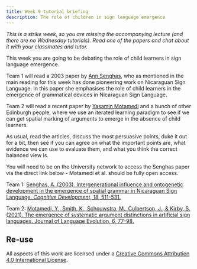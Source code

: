 ```yaml
---
title: Week 9 tutorial briefing
description: The role of children in sign language emergence 
---
```


*This is a strike week, so you are missing the accompanying lecture (and there are no Wednesday tutorials). Read one of the papers and chat about it with your classmates and tutor.*

This week you are going to be debating the role of child learners in sign language emergence. 

Team 1 will read a 2003 paper by [Ann Senghas](https://barnard.edu/profiles/ann-senghas), who as mentioned in the main reading for this week has done pioneering work on Nicaraguan Sign Language. In this paper she emphasises the role of child learners in the emergence of grammatical devices in Nicaraguan Sign Language.

Team 2 will read a recent paper by [Yasamin Motamedi](https://ymotamedi.github.io) and a bunch of other Edinburgh people, where we use an iterated learning paradigm to see if we can get spatial marking of arguments to emerge in the absence of child learners.

As usual, read the articles, discuss the most persuasive points, duke it out for a bit, then see if you can agree on what the important points are, what evidence we can use to evaluate them, and what you think the correct balanced view is.

You will need to be on the University network to access the Senghas paper via the direct link below - Motamedi et al. should be fully open access.

Team 1: [Senghas, A. (2003). Intergenerational influence and ontogenetic development in the emergence of spatial grammar in Nicaraguan Sign Language. <i>Cognitive Development, 18,</i> 511-531.](https://doi.org/10.1016/j.cogdev.2003.09.006) 

Team 2: [Motamedi, Y., Smith, K., Schouwstra, M., Culbertson, J., & Kirby, S. (2021). The emergence of systematic argument distinctions in artificial sign languages. Journal of Language Evolution, 6, 77-98.](https://doi.org/10.1093/jole/lzab002)



## Re-use

All aspects of this work are licensed under a [Creative Commons Attribution 4.0 International License](http://creativecommons.org/licenses/by/4.0/).
